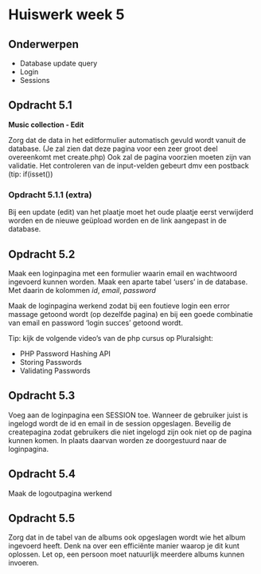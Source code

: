 # Huiswerk week 5

## Onderwerpen

- Database update query
- Login
- Sessions

## Opdracht 5.1

**Music collection - Edit**

Zorg dat de data in het editformulier automatisch gevuld wordt vanuit
de database. (Je zal zien dat deze pagina voor een zeer groot deel overeenkomt met create.php)
Ook zal de pagina voorzien moeten zijn van validatie. Het controleren van de input-velden
gebeurt dmv een postback (tip: if(isset())

### Opdracht 5.1.1 (extra)
Bij een update (edit) van het plaatje moet het oude plaatje eerst
verwijderd worden en de nieuwe geüpload worden en de link aangepast in de database.

## Opdracht 5.2
Maak een loginpagina met een formulier waarin email en wachtwoord ingevoerd kunnen worden.
Maak een aparte tabel ‘users’ in de database. Met daarin de kolommen _id_, _email_, _password_

Maak de loginpagina werkend zodat bij een foutieve login een error massage getoond wordt (op
dezelfde pagina) en bij een goede combinatie van email en password ‘login succes’ getoond
wordt.

Tip: kijk de volgende video’s van de php cursus op Pluralsight:
- PHP Password Hashing API
- Storing Passwords
- Validating Passwords

## Opdracht 5.3
Voeg aan de loginpagina een SESSION toe. Wanneer de gebruiker juist is ingelogd wordt de id en
email in de session opgeslagen.
Beveilig de createpagina zodat gebruikers die niet ingelogd zijn ook niet op de pagina kunnen
komen. In plaats daarvan worden ze doorgestuurd naar de loginpagina.

## Opdracht 5.4
Maak de logoutpagina werkend

## Opdracht 5.5
Zorg dat in de tabel van de albums ook opgeslagen wordt wie het album ingevoerd heeft. Denk na
over een efficiënte manier waarop je dit kunt oplossen.
Let op, een persoon moet natuurlijk meerdere albums kunnen invoeren.

